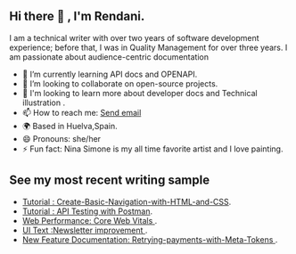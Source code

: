## Hi there 👋 , I'm Rendani.

I am a technical writer with over two years of software development experience; before that, I was in Quality Management for over three years. I am passionate about audience-centric documentation

- 🔭 I’m currently learning API docs and OPENAPI.
- 👯 I’m looking to collaborate on open-source projects.
- 🌱 I'm looking to learn more about developer docs and Technical illustration . 
- 📫 How to reach me: <a href="mailto:rluvhengo@gmail.com">Send email</a>
- 🌍 Based in Huelva,Spain.
- 😄 Pronouns: she/her
- ⚡ Fun fact: Nina Simone is my all time favorite artist and I love painting.

## See my most recent writing sample  

- <a href="https://github.com/Renda02/Tutorial-Create-simple-navigation-with-HTML-and-CSS">Tutorial : Create-Basic-Navigation-with-HTML-and-CSS</a>.
- <a href="https://github.com/Renda02/Tutorial-API-Testing-with-Postman">Tutorial : API Testing with Postman</a>.
- <a href="https://github.com/Renda02/Web-Perfomance-Core-Web-Vitals">Web Performance: Core Web Vitals </a>.
- <a href="https://github.com/Renda02/Newsletter-Improvement-"> UI Text :Newsletter improvement </a>.
- <a href="https://github.com/Renda02/Retrying-payments-with-Meta-Tokens"> New Feature Documentation:
Retrying-payments-with-Meta-Tokens </a>.

<!--
**Renda02/Renda02** is a ✨ _special_ ✨ repository because its `README.md` (this file) appears on your GitHub profile.

Here are some ideas to get you started:

- 🔭 I’m currently working on ...
- 🌱 I’m currently learning ...
- 👯 I’m looking to collaborate on ...
- 🤔 I’m looking for help with ...
- 💬 Ask me about ...
- 📫 How to reach me: ...
- 😄 Pronouns: ...
- ⚡ Fun fact: ...
-->
